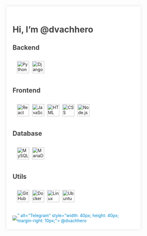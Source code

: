 <div style="width: 80%; margin: 0 auto; padding: 20px; background-color: #fff; box-shadow: 0 0 10px rgba(0, 0, 0, 0.1);">
    <h1 style="color: #444;">Hi, I’m @dvachhero</h1>
    <h2 style="color: #444;">Backend</h2>
    <div style="display: flex; flex-wrap: wrap; margin-bottom: 20px;">
        <div style="display: flex; align-items: center; margin: 10px;">
            <img src="https://cdn.jsdelivr.net/gh/devicons/devicon/icons/python/python-original.svg" alt="Python" style="width: 40px; height: 40px; margin: 5px;">
            <img src="https://cdn.jsdelivr.net/gh/devicons/devicon/icons/django/django-plain.svg" alt="Django" style="width: 40px; height: 40px; margin: 5px;">
        </div>
    </div>
    <h2 style="color: #444;">Frontend</h2>
    <div style="display: flex; flex-wrap: wrap; margin-bottom: 20px;">
        <div style="display: flex; align-items: center; margin: 10px;">
            <img src="https://cdn.jsdelivr.net/gh/devicons/devicon/icons/react/react-original.svg" alt="React" style="width: 40px; height: 40px; margin: 5px;">
            <img src="https://cdn.jsdelivr.net/gh/devicons/devicon/icons/javascript/javascript-original.svg" alt="JavaScript" style="width: 40px; height: 40px; margin: 5px;">
            <img src="https://cdn.jsdelivr.net/gh/devicons/devicon/icons/html5/html5-original.svg" alt="HTML" style="width: 40px; height: 40px; margin: 5px;">
            <img src="https://cdn.jsdelivr.net/gh/devicons/devicon/icons/css3/css3-original.svg" alt="CSS" style="width: 40px; height: 40px; margin: 5px;">
            <img src="https://cdn.jsdelivr.net/gh/devicons/devicon/icons/nodejs/nodejs-original.svg" alt="Node.js" style="width: 40px; height: 40px; margin: 5px;">
        </div>
    </div>
    <h2 style="color: #444;">Database</h2>
    <div style="display: flex; flex-wrap: wrap; margin-bottom: 20px;">
        <div style="display: flex; align-items: center; margin: 10px;">
            <img src="https://cdn.jsdelivr.net/gh/devicons/devicon/icons/mysql/mysql-original.svg" alt="MySQL" style="width: 40px; height: 40px; margin: 5px;">
            <img src="https://cdn.jsdelivr.net/gh/devicons/devicon/icons/mariadb/mariadb-original.svg" alt="MariaDB" style="width: 40px; height: 40px; margin: 5px;">
        </div>
    </div>
    <h2 style="color: #444;">Utils</h2>
    <div style="display: flex; flex-wrap: wrap; margin-bottom: 20px;">
        <div style="display: flex; align-items: center; margin: 10px;">
            <img src="https://cdn.jsdelivr.net/gh/devicons/devicon/icons/github/github-original.svg" alt="GitHub" style="width: 40px; height: 40px; margin: 5px;">
            <img src="https://cdn.jsdelivr.net/gh/devicons/devicon/icons/docker/docker-original.svg" alt="Docker" style="width: 40px; height: 40px; margin: 5px;">
            <img src="https://cdn.jsdelivr.net/gh/devicons/devicon/icons/linux/linux-original.svg" alt="Linux" style="width: 40px; height: 40px; margin: 5px;">
            <img src="https://cdn.jsdelivr.net/gh/devicons/devicon/icons/ubuntu/ubuntu-plain.svg" alt="Ubuntu" style="width: 40px; height: 40px; margin: 5px;">
        </div>
    </div>
    <a href="https://t.me/dvachhero" style="display: flex; align-items: center; text-decoration: none; color: #0088cc; margin-top: 20px;">
        <img src="<svg xmlns="http://www.w3.org/2000/svg" viewBox="0 0 496 512"><!--!Font Awesome Free 6.6.0 by @fontawesome - https://fontawesome.com License - https://fontawesome.com/license/free Copyright 2024 Fonticons, Inc.--><path d="M248 8C111 8 0 119 0 256S111 504 248 504 496 393 496 256 385 8 248 8zM363 176.7c-3.7 39.2-19.9 134.4-28.1 178.3-3.5 18.6-10.3 24.8-16.9 25.4-14.4 1.3-25.3-9.5-39.3-18.7-21.8-14.3-34.2-23.2-55.3-37.2-24.5-16.1-8.6-25 5.3-39.5 3.7-3.8 67.1-61.5 68.3-66.7 .2-.7 .3-3.1-1.2-4.4s-3.6-.8-5.1-.5q-3.3 .7-104.6 69.1-14.8 10.2-26.9 9.9c-8.9-.2-25.9-5-38.6-9.1-15.5-5-27.9-7.7-26.8-16.3q.8-6.7 18.5-13.7 108.4-47.2 144.6-62.3c68.9-28.6 83.2-33.6 92.5-33.8 2.1 0 6.6 .5 9.6 2.9a10.5 10.5 0 0 1 3.5 6.7A43.8 43.8 0 0 1 363 176.7z"/></svg>" alt="Telegram" style="width: 40px; height: 40px; margin-right: 10px;">
        <span>@dvachhero</span>
    </a>
</div>
